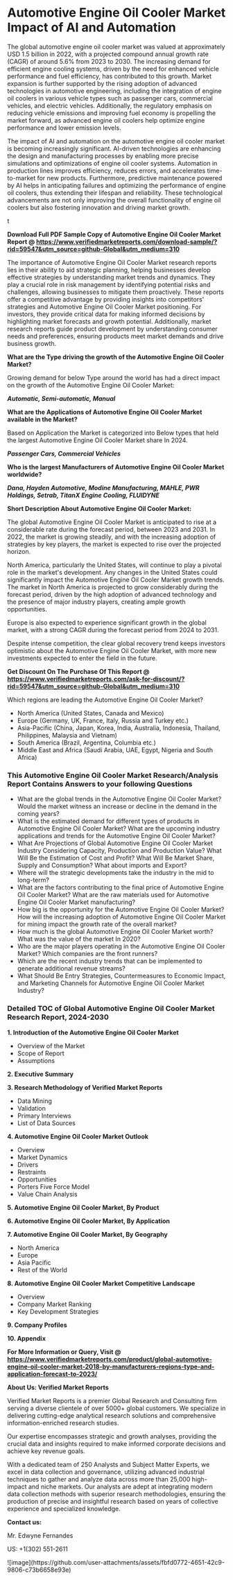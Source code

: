 <h1>Automotive Engine Oil Cooler Market Impact of AI and Automation</h1><p>The global automotive engine oil cooler market was valued at approximately USD 1.5 billion in 2022, with a projected compound annual growth rate (CAGR) of around 5.6% from 2023 to 2030. The increasing demand for efficient engine cooling systems, driven by the need for enhanced vehicle performance and fuel efficiency, has contributed to this growth. Market expansion is further supported by the rising adoption of advanced technologies in automotive engineering, including the integration of engine oil coolers in various vehicle types such as passenger cars, commercial vehicles, and electric vehicles. Additionally, the regulatory emphasis on reducing vehicle emissions and improving fuel economy is propelling the market forward, as advanced engine oil coolers help optimize engine performance and lower emission levels.</p><p>The impact of AI and automation on the automotive engine oil cooler market is becoming increasingly significant. AI-driven technologies are enhancing the design and manufacturing processes by enabling more precise simulations and optimizations of engine oil cooler systems. Automation in production lines improves efficiency, reduces errors, and accelerates time-to-market for new products. Furthermore, predictive maintenance powered by AI helps in anticipating failures and optimizing the performance of engine oil coolers, thus extending their lifespan and reliability. These technological advancements are not only improving the overall functionality of engine oil coolers but also fostering innovation and driving market growth.</p>t</p><p id="" class=""><strong>Download Full PDF Sample Copy of Automotive Engine Oil Cooler Market Report @ <a href="https://www.verifiedmarketreports.com/download-sample/?rid=59547&utm_source=github-Global&utm_medium=310" target="_blank">https://www.verifiedmarketreports.com/download-sample/?rid=59547&utm_source=github-Global&utm_medium=310</a></strong></p><p>The importance of&nbsp;Automotive Engine Oil Cooler Market research reports lies in their ability to aid strategic planning, helping businesses develop effective strategies by understanding market trends and dynamics. They play a crucial role in risk management by identifying potential risks and challenges, allowing businesses to mitigate them proactively. These reports offer a competitive advantage by providing insights into competitors' strategies and Automotive Engine Oil Cooler Market positioning. For investors, they provide critical data for making informed decisions by highlighting market forecasts and growth potential. Additionally, market research reports guide product development by understanding consumer needs and preferences, ensuring products meet market demands and drive business growth.</p><p><strong>What are the&nbsp;Type driving the growth of the Automotive Engine Oil Cooler Market?</strong></p><p id="" class="">Growing demand for below Type around the world has had a direct impact on the growth of the Automotive Engine Oil Cooler Market:</p><em><strong>Automatic, Semi-automatic, Manual</strong></em></p><strong>What are the&nbsp;Applications&nbsp;of Automotive Engine Oil Cooler Market available in the Market?</strong></p><p id="" class="">Based on Application the Market is categorized into Below types that held the largest Automotive Engine Oil Cooler Market share In 2024.</p><em><strong>Passenger Cars, Commercial Vehicles</strong></em></p><strong>Who is the largest Manufacturers of Automotive Engine Oil Cooler Market worldwide?</strong></p><p><em><strong>Dana, Hayden Automotive, Modine Manufacturing, MAHLE, PWR Holdings, Setrab, TitanX Engine Cooling, FLUIDYNE</strong></em></p><p id="" class=""><strong>Short Description About Automotive Engine Oil Cooler Market:</strong></p><p>The global Automotive Engine Oil Cooler Market is anticipated to rise at a considerable rate during the forecast period, between 2023 and 2031. In 2022, the market is growing steadily, and with the increasing adoption of strategies by key players, the market is expected to rise over the projected horizon.</p><p>North America, particularly the United States, will continue to play a pivotal role in the market's development. Any changes in the United States could significantly impact the Automotive Engine Oil Cooler Market growth trends. The market in North America is projected to grow considerably during the forecast period, driven by the high adoption of advanced technology and the presence of major industry players, creating ample growth opportunities.</p><p>Europe is also expected to experience significant growth in the global market, with a strong CAGR during the forecast period from 2024 to 2031.</p><p>Despite intense competition, the clear global recovery trend keeps investors optimistic about the Automotive Engine Oil Cooler Market, with more new investments expected to enter the field in the future.</p><p id="" class=""><strong>Get Discount On The Purchase Of This Report @ <a href="https://www.verifiedmarketreports.com/ask-for-discount/?rid=59547&utm_source=github-Global&utm_medium=310" target="_blank">https://www.verifiedmarketreports.com/ask-for-discount/?rid=59547&utm_source=github-Global&utm_medium=310</a></strong></p>Which regions are leading the Automotive Engine Oil Cooler Market?</p><ul><li>North America (United States, Canada and Mexico)</li><li>Europe (Germany, UK, France, Italy, Russia and Turkey etc.)</li><li>Asia-Pacific (China, Japan, Korea, India, Australia, Indonesia, Thailand, Philippines, Malaysia and Vietnam)</li><li>South America (Brazil, Argentina, Columbia etc.)</li><li>Middle East and Africa (Saudi Arabia, UAE, Egypt, Nigeria and South Africa)</li></ul><h3 id="" class="">This Automotive Engine Oil Cooler Market Research/Analysis Report Contains Answers to your following Questions</h3><ul><li>What are the global trends in the Automotive Engine Oil Cooler Market? Would the market witness an increase or decline in the demand in the coming years?</li><li>What is the estimated demand for different types of products in Automotive Engine Oil Cooler Market? What are the upcoming industry applications and trends for the Automotive Engine Oil Cooler Market?</li><li>What Are Projections of Global Automotive Engine Oil Cooler Market Industry Considering Capacity, Production and Production Value? What Will Be the Estimation of Cost and Profit? What Will Be Market Share, Supply and Consumption? What about imports and Export?</li><li>Where will the strategic developments take the industry in the mid to long-term?</li><li>What are the factors contributing to the final price of Automotive Engine Oil Cooler Market? What are the raw materials used for Automotive Engine Oil Cooler Market manufacturing?</li><li>How big is the opportunity for the Automotive Engine Oil Cooler Market? How will the increasing adoption of Automotive Engine Oil Cooler Market for mining impact the growth rate of the overall market?</li><li>How much is the global Automotive Engine Oil Cooler Market worth? What was the value of the market In 2020?</li><li>Who are the major players operating in the Automotive Engine Oil Cooler Market? Which companies are the front runners?</li><li>Which are the recent industry trends that can be implemented to generate additional revenue streams?</li><li>What Should Be Entry Strategies, Countermeasures to Economic Impact, and Marketing Channels for Automotive Engine Oil Cooler Market Industry?</li></ul><h3 id="" class="">Detailed TOC of Global Automotive Engine Oil Cooler Market Research Report, 2024-2030</h3><p id="" class=""><strong>1. Introduction of the Automotive Engine Oil Cooler Market</strong></p><ul><li>Overview of the Market</li><li>Scope of Report</li><li>Assumptions</li></ul><p id="" class=""><strong>2. Executive Summary</strong></p><p id="" class=""><strong>3. Research Methodology of Verified Market Reports</strong></p><ul><li>Data Mining</li><li>Validation</li><li>Primary Interviews</li><li>List of Data Sources</li></ul><p id="" class=""><strong>4. Automotive Engine Oil Cooler Market Outlook</strong></p><ul><li>Overview</li><li>Market Dynamics</li><li>Drivers</li><li>Restraints</li><li>Opportunities</li><li>Porters Five Force Model</li><li>Value Chain Analysis</li></ul><p id="" class=""><strong>5. Automotive Engine Oil Cooler Market, By Product</strong></p><p id="" class=""><strong>6. Automotive Engine Oil Cooler Market, By Application</strong></p><p id="" class=""><strong>7. Automotive Engine Oil Cooler Market, By Geography</strong></p><ul><li>North America</li><li>Europe</li><li>Asia Pacific</li><li>Rest of the World</li></ul><p id="" class=""><strong>8. Automotive Engine Oil Cooler Market Competitive Landscape</strong></p><ul><li>Overview</li><li>Company Market Ranking</li><li>Key Development Strategies</li></ul><p id="" class=""><strong>9. Company Profiles</strong></p><p id="" class=""><strong>10. Appendix</strong></p><p id="" class=""><strong>For More Information or Query, Visit @ <a href="https://www.verifiedmarketreports.com/product/global-automotive-engine-oil-cooler-market-2018-by-manufacturers-regions-type-and-application-forecast-to-2023/" target="_blank">https://www.verifiedmarketreports.com/product/global-automotive-engine-oil-cooler-market-2018-by-manufacturers-regions-type-and-application-forecast-to-2023/</a></strong></p><p id="" class=""><strong>About Us: Verified Market Reports</strong></p><p id="" class="">Verified Market Reports is a premier Global Research and Consulting firm serving a diverse clientele of over 5000+ global customers. We specialize in delivering cutting-edge analytical research solutions and comprehensive information-enriched research studies.</p><p id="" class="">Our expertise encompasses strategic and growth analyses, providing the crucial data and insights required to make informed corporate decisions and achieve key revenue goals.</p><p id="" class="">With a dedicated team of 250 Analysts and Subject Matter Experts, we excel in data collection and governance, utilizing advanced industrial techniques to gather and analyze data across more than 25,000 high-impact and niche markets. Our analysts are adept at integrating modern data collection methods with superior research methodologies, ensuring the production of precise and insightful research based on years of collective experience and specialized knowledge.</p><p id="" class=""><strong>Contact us:</strong></p><p id="" class="">Mr. Edwyne Fernandes</p><p id="" class="">US: +1(302) 551-2611</p>
![image](https://github.com/user-attachments/assets/fbfd0772-4651-42c9-9806-c73b6658e93e)
